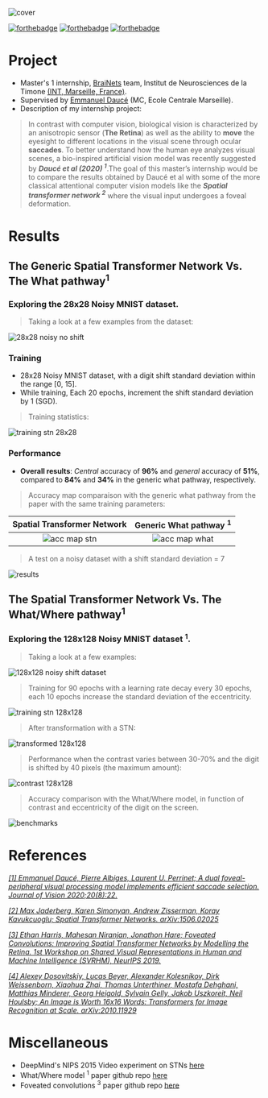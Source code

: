 ![cover](https://user-images.githubusercontent.com/69251989/116857061-76501480-abfc-11eb-8025-b1a4626d5d7a.png)

[![forthebadge](https://forthebadge.com/images/badges/made-with-python.svg)](https://forthebadge.com)
[![forthebadge](https://forthebadge.com/images/badges/open-source.svg)](https://forthebadge.com)
[![forthebadge](https://forthebadge.com/images/badges/for-robots.svg)](https://forthebadge.com)

# Project
- Master's 1 internship, [BraiNets](https://brainets.github.io/) team, Institut de Neurosciences de la Timone [(INT, Marseille, France)](http://www.int.univ-amu.fr/).
- Supervised by [Emmanuel Daucé](http://emmanuel.dauce.free.fr/) (MC, Ecole Centrale Marseille).
- Description of my internship project:

> In contrast with computer vision, biological vision is characterized by an anisotropic sensor (**The Retina**) as well as the ability to **move** the eyesight to   different locations in the visual scene through ocular **saccades**. To better understand how the human eye analyzes visual scenes, a bio-inspired artificial  vision  model was recently suggested by ***Daucé et al (2020) <sup>1</sup>***.The goal of this master’s internship would be to compare the results obtained by Daucé et   al with some of the more classical attentional computer vision models like the ***Spatial transformer network <sup>2</sup>*** where the visual input undergoes a foveal deformation.

# Results

## The Generic Spatial Transformer Network Vs. The What pathway<sup>1</sup>

### Exploring the 28x28 Noisy MNIST dataset. 

> Taking a look at a few examples from the dataset:

![28x28 noisy no shift](figures/noisy_no_shift_28x28_data.png)

### Training
- 28x28 Noisy MNIST dataset, with a digit shift standard deviation within the range [0, 15].
- While training, Each 20 epochs, increment the shift standard deviation by 1 (SGD).

> Training statistics:

![training stn 28x28](figures/loss_acc_training_stn_28x28.png)

### Performance

- **Overall results**: *Central* accuracy of **96%** and *general* accuracy of **51%**, compared to **84%** and **34%** in the generic what pathway, respectively.

> Accuracy map comparaison with the generic what pathway from the paper with the same training parameters:

Spatial Transformer Network             |  Generic What pathway <sup>1</sup>
:-------------------------:|:-------------------------:
![acc map stn](figures/stn_28x28_accuracy_map.png)  |  ![acc map what](figures/what_map.png)


> A test on a noisy dataset with a shift standard deviation = 7

![results](figures/results_trained.png)

## The Spatial Transformer Network Vs. The What/Where pathway<sup>1</sup>

### Exploring the 128x128 Noisy MNIST dataset <sup>1</sup>.

> Taking a look at a few examples:

![128x128 noisy shift dataset](figures/data_128x128_noisy_no_shift_.png)

> Training for 90 epochs with a learning rate decay every 30 epochs, each 10 epochs increase the standard deviation of the eccentricity.

![training stn 128x128](figures/acc_training_stn_128x128.png)

> After transformation with a STN:

![transformed 128x128](figures/preliminary_128x128.png)

> Performance when the contrast varies between 30-70% and the digit is shifted by 40 pixels (the maximum amount):

![contrast 128x128](figures/contrast_128x128.png)

> Accuracy comparison with the What/Where model, in function of contrast and eccentricity of the digit on the screen.

![benchmarks](figures/benchmark_stn_whatwhere.png)

# References

[*[1] Emmanuel Daucé, Pierre Albiges, Laurent U. Perrinet; A dual foveal-peripheral visual processing model implements efficient saccade selection. Journal of Vision 2020;20(8):22.*](https://jov.arvojournals.org/article.aspx?articleid=2770680)

[*[2] Max Jaderberg, Karen Simonyan, Andrew Zisserman, Koray Kavukcuoglu; Spatial Transformer Networks. arXiv:1506.02025*](https://arxiv.org/abs/1506.02025)

[*[3] Ethan Harris, Mahesan Niranjan, Jonathon Hare; Foveated Convolutions: Improving Spatial Transformer Networks by Modelling the Retina.	1st Workshop on Shared Visual Representations in Human and Machine Intelligence (SVRHM), NeurIPS 2019.*](https://eprints.soton.ac.uk/441204/1/5_CameraReadySubmission_workshop.pdf)

[*[4] Alexey Dosovitskiy, Lucas Beyer, Alexander Kolesnikov, Dirk Weissenborn, Xiaohua Zhai, Thomas Unterthiner, Mostafa Dehghani, Matthias Minderer, Georg Heigold, Sylvain Gelly, Jakob Uszkoreit, Neil Houlsby; An Image is Worth 16x16 Words: Transformers for Image Recognition at Scale.	arXiv:2010.11929*](https://arxiv.org/pdf/2010.11929.pdf)

# Miscellaneous

- DeepMind's NIPS 2015 Video experiment on STNs [here](https://drive.google.com/file/d/0B1nQa_sA3W2iN3RQLXVFRkNXN0k/view)
- What/Where model <sup>1</sup> paper github repo [here](https://github.com/laurentperrinet/WhereIsMyMNIST)
- Foveated convolutions <sup>3</sup> paper github repo [here](https://github.com/ethanwharris/foveated-convolutions)
